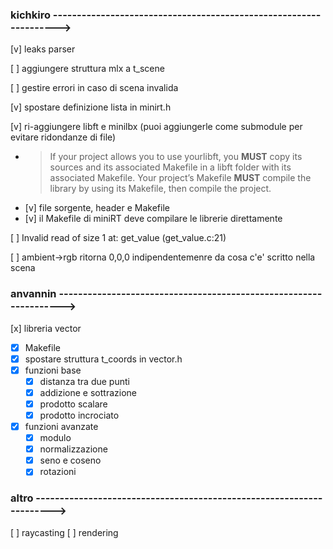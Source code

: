 ### kichkiro ------------------------------------------------------------------>

[v] leaks parser

[ ] aggiungere struttura mlx a t_scene

[ ] gestire errori in caso di scena invalida

[v] spostare definizione lista in minirt.h

[v] ri-aggiungere libft e minilbx (puoi aggiungerle come submodule per evitare ridondanze di file)
- > If your project allows you to use yourlibft, you **MUST** copy its sources and its associated Makefile in a libft folder with its associated Makefile. Your project’s Makefile **MUST** compile the library by using its Makefile, then compile the project.
- [v] file sorgente, header e Makefile
- [v] il Makefile di miniRT deve compilare le librerie direttamente

[ ] Invalid read of size 1 at: get_value (get_value.c:21)

[ ] ambient->rgb ritorna 0,0,0 indipendentemenre da cosa c'e' scritto nella scena

### anvannin ------------------------------------------------------------------>
[x] libreria vector
- [x] Makefile
- [x] spostare struttura t_coords in vector.h
- [x] funzioni base
	- [x] distanza tra due punti
	- [x] addizione e sottrazione
	- [x] prodotto scalare
	- [x] prodotto incrociato
- [x] funzioni avanzate
	- [x] modulo
	- [x] normalizzazione
	- [x] seno e coseno
	- [x] rotazioni

### altro --------------------------------------------------------------------->
[ ] raycasting
[ ] rendering
